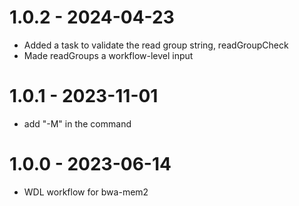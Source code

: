 # 1.0.2 - 2024-04-23
- Added a task to validate the read group string, readGroupCheck
- Made readGroups a workflow-level input
# 1.0.1 - 2023-11-01
- add "-M" in the command
# 1.0.0 - 2023-06-14
- WDL workflow for bwa-mem2
